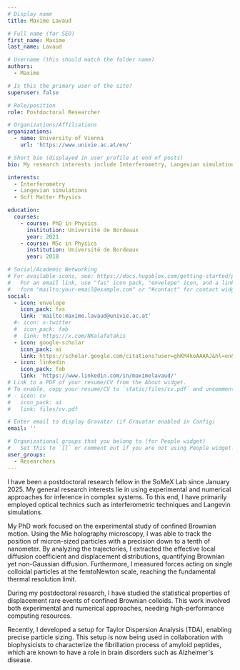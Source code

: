 ```yaml
---
# Display name
title: Maxime Lavaud

# Full name (for SEO)
first_name: Maxime
last_name: Lavaud

# Username (this should match the folder name)
authors:
  - Maxime

# Is this the primary user of the site?
superuser: false

# Role/position
role: Postdoctoral Researcher

# Organizations/Affiliations
organizations:
  - name: University of Vienna
    url: 'https://www.univie.ac.at/en/'

# Short bio (displayed in user profile at end of posts)
bio: My research interests include Interferometry, Langevian simulations and Soft Matter Physics.

interests:
  - Interferometry
  - Langevian simulations
  - Soft Matter Physics

education:
  courses:
    - course: PhD in Physics
      institution: Université de Bordeaux
      year: 2021
    - course: MSc in Physics
      institution: Université de Bordeaux
      year: 2018

# Social/Academic Networking
# For available icons, see: https://docs.hugoblox.com/getting-started/page-builder/#icons
#   For an email link, use "fas" icon pack, "envelope" icon, and a link in the
#   form "mailto:your-email@example.com" or "#contact" for contact widget.
social:
  - icon: envelope
    icon_pack: fas
    link: 'mailto:maxime.lavaud@univie.ac.at'
  #- icon: x-twitter
  #  icon_pack: fab
  #  link: https://x.com/NKalafatakis
  - icon: google-scholar
    icon_pack: ai
    link: https://scholar.google.com/citations?user=ghKM4koAAAAJ&hl=en&oi=ao
  - icon: linkedin
    icon_pack: fab
    link: 'https://www.linkedin.com/in/maximelavaud/'
# Link to a PDF of your resume/CV from the About widget.
# To enable, copy your resume/CV to `static/files/cv.pdf` and uncomment the lines below.
# - icon: cv
#   icon_pack: ai
#   link: files/cv.pdf

# Enter email to display Gravatar (if Gravatar enabled in Config)
email: ''

# Organizational groups that you belong to (for People widget)
#   Set this to `[]` or comment out if you are not using People widget.
user_groups:
  - Researchers
---
```


I have been a postdoctoral research fellow in the SoMeX Lab since January 2025. My general research interests lie in using experimental and numerical approaches for inference in complex systems. To this end, I have primarily employed optical technics such as interferometric techniques and Langevin simulations.

My PhD work focused on the experimental study of confined Brownian motion. Using the Mie holography microscopy, I was able to track the position of micron-sized particles with a precision down to a tenth of nanometer. By analyzing the trajectories, I extracted the effective local diffusion coefficient and displacement distributions, quantifying Brownian yet non-Gaussian diffusion. Furthermore, I measured forces acting on single colloidal particles at the femtoNewton scale, reaching the fundamental thermal resolution limit.

During my postdoctoral research, I have studied the statistical properties of displacement rare events of confined Brownian colloids. This work involved both experimental and numerical approaches, needing high-performance computing resources.

Recently, I developed a setup for Taylor Dispersion Analysis (TDA), enabling precise particle sizing. This setup is now being used in collaboration with biophysicists to characterize the fibrillation process of amyloid peptides, which are known to have a role in brain disorders such as Alzheimer's disease.
